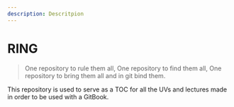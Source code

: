 ```yaml
---
description: Descritpion
---
```


# RING

> One repository to rule them all, One repository to find them all, One repository to bring them all and in git bind them.

This repository is used to serve as a TOC for all the UVs and lectures made in order to be used with a GitBook.

